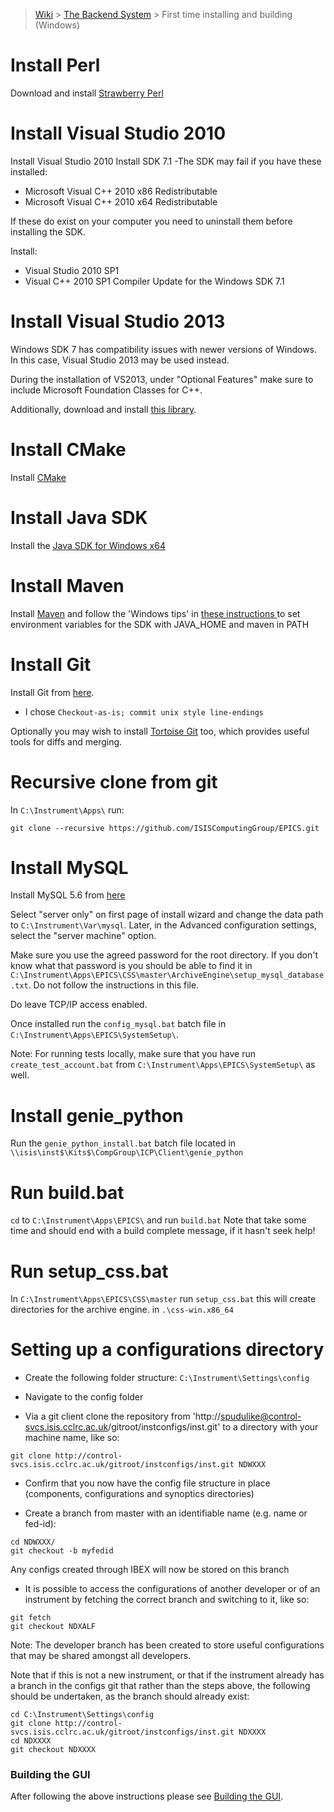 > [Wiki](Home) > [The Backend System](The-Backend-System) > First time installing and building (Windows)

# Install Perl
Download and install [Strawberry Perl](http://strawberryperl.com/)

# Install Visual Studio 2010
Install Visual Studio 2010 
Install SDK 7.1 
-The SDK may fail if you have these installed: 
* Microsoft Visual C++ 2010 x86 Redistributable
* Microsoft Visual C++ 2010 x64 Redistributable

If these do exist on your computer you need to uninstall them before installing the SDK.

Install: 
* Visual Studio 2010 SP1
* Visual C++ 2010 SP1 Compiler Update for the Windows SDK 7.1

# Install Visual Studio 2013
Windows SDK 7 has compatibility issues with newer versions of Windows. In this case, Visual Studio 2013 may be used instead.

During the installation of VS2013, under "Optional Features" make sure to include Microsoft Foundation Classes for C++.

Additionally, download and install [this library](https://www.microsoft.com/en-us/download/details.aspx?id=40770).

# Install CMake
Install [CMake](https://cmake.org/download/) 

# Install Java SDK
Install the [Java SDK for Windows x64](http://www.oracle.com/technetwork/java/javase/downloads/jdk8-downloads-2133151.html)

# Install Maven 
Install [Maven](https://maven.apache.org/download.cgi) and follow the 'Windows tips' in [these instructions ](https://maven.apache.org/install.html) to set environment variables for the SDK with JAVA_HOME and maven in PATH

# Install Git 
Install Git from [here](https://git-scm.com/download/win). 
* I chose `Checkout-as-is; commit unix style line-endings`

Optionally you may wish to install [Tortoise Git](https://tortoisegit.org/) too, which provides useful tools for diffs and merging. 

# Recursive clone from git

In `C:\Instrument\Apps\` run:

`git clone --recursive https://github.com/ISISComputingGroup/EPICS.git`

# Install MySQL
Install MySQL 5.6 from [here](https://dev.mysql.com/downloads/windows/installer/5.6.html)

Select "server only" on first page of install wizard and change the data path to `C:\Instrument\Var\mysql`. Later, in the Advanced configuration settings, select the "server machine" option.

Make sure you use the agreed password for the root directory. If you don't know what that password is you should be able to find it in `C:\Instrument\Apps\EPICS\CSS\master\ArchiveEngine\setup_mysql_database.txt`. Do not follow the instructions in this file.

Do leave TCP/IP access enabled.

Once installed run the `config_mysql.bat` batch file in `C:\Instrument\Apps\EPICS\SystemSetup\`.

Note: For running tests locally, make sure that you have run `create_test_account.bat` from `C:\Instrument\Apps\EPICS\SystemSetup\` as well.

# Install genie_python

Run the `genie_python_install.bat` batch file located in `\\isis\inst$\Kits$\CompGroup\ICP\Client\genie_python`

# Run build.bat
`cd` to `C:\Instrument\Apps\EPICS\` and run `build.bat`
Note that take some time and should end with a build complete message, if it hasn't seek help!

# Run setup_css.bat
In `C:\Instrument\Apps\EPICS\CSS\master` run `setup_css.bat`
this will create directories for the archive engine. in `.\css-win.x86_64`

# Setting up a configurations directory

* Create the following folder structure: `C:\Instrument\Settings\config`

* Navigate to the config folder

* Via a git client clone the repository from 'http://spudulike@control-svcs.isis.cclrc.ac.uk/gitroot/instconfigs/inst.git' to a directory with your machine name, like so:
```
git clone http://control-svcs.isis.cclrc.ac.uk/gitroot/instconfigs/inst.git NDWXXX
```
* Confirm that you now have the config file structure in place (components, configurations and synoptics directories)

* Create a branch from master with an identifiable name (e.g. name or fed-id):
```
cd NDWXXX/
git checkout -b myfedid
```
Any configs created through IBEX will now be stored on this branch

* It is possible to access the configurations of another developer or of an instrument by fetching the correct branch and switching to it, like so:
```
git fetch
git checkout NDXALF
```
Note: The developer branch has been created to store useful configurations that may be shared amongst all developers.

Note that if this is not a new instrument, or that if the instrument already has a branch in the configs git that rather than the steps above, the following should be undertaken, as the branch should already exist:
```
cd C:\Instrument\Settings\config
git clone http://control-svcs.isis.cclrc.ac.uk/gitroot/instconfigs/inst.git NDXXXX
cd NDXXXX
git checkout NDXXXX
```

### Building the GUI

After following the above instructions please see [Building the GUI](Building-the-GUI).